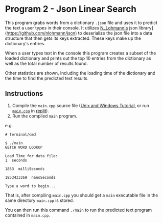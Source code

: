 # Program 2 - Json Linear Search

This program grabs words from a dictionary `.json` file and uses it to predict the text a user types in their console.
It utilizes [N_Lohmann's](https://github.com/nlohmann/json) json library](https://github.com/nlohmann/json) to deserialize the json file into a data structure that then gets its keys extracted. These keys make up the dictionary's entries.

When a user types text in the console this program creates a subset of the loaded dictionary and prints out the top 10 entries from the dictionary as well as the total number of results found.

Other statistics are shown, including the loading time of the dictionary and the time to find the predicted text results.

## Instructions

1. Compile the `main.cpp` source file ([Unix and Windows Tutorial](https://www.codecademy.com/article/cpp-compile-execute-locally), or run [`main.cpp`](./main.cpp) in [replit](https://replit.com/)).
2. Run the compiled `main` program.

e.g.

```console
# terminal/cmd

$ ./main
GETCH WORD LOOKUP

Load Time for data file:
1  seconds

1853  milliSeconds

1853433369  nanoSeconds

Type a word to begin...
```

That is, after compiling `main.cpp` you should get a `main` executable file in the same directory `main.cpp` is stored.

You can then run this command `./main` to run the predicted text program contained in `main.cpp`.

